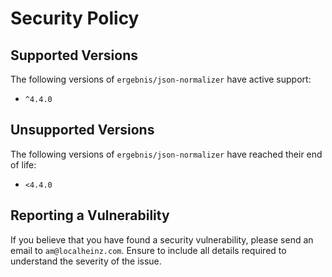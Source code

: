 # Security Policy

## Supported Versions

The following versions of `ergebnis/json-normalizer` have active support:

- `^4.4.0`

## Unsupported Versions

The following versions of `ergebnis/json-normalizer` have reached their end of life:

- `<4.4.0`

## Reporting a Vulnerability

If you believe that you have found a security vulnerability, please send an email to `am@localheinz.com`. Ensure to include all details required to understand the severity of the issue.
